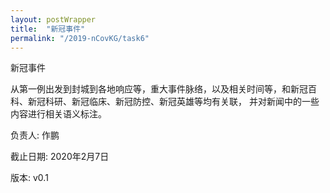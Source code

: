 ```yaml
---
layout: postWrapper
title:  "新冠事件"
permalink: "/2019-nCovKG/task6"
---
```


新冠事件

从第一例出发到封城到各地响应等，重大事件脉络，以及相关时间等，和新冠百科、新冠科研、新冠临床、新冠防控、新冠英雄等均有关联，
并对新闻中的一些内容进行相关语义标注。

负责人: 作鹏

截止日期: 2020年2月7日

版本: v0.1